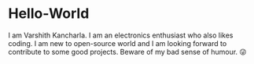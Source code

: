 # Hello-World

  I am Varshith Kancharla. I am an electronics enthusiast who also likes coding.
  I am new to open-source world and I am looking forward to contribute to some good projects.
  Beware of my bad sense of humour. 😜
